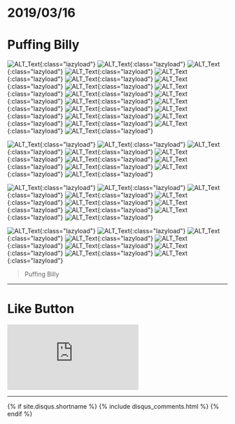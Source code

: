 # 2019/03/16
# Puffing Billy

![ALT_Text](0.jpg){:class="lazyload"}
![ALT_Text](1.jpg){:class="lazyload"}
![ALT_Text](2.jpg){:class="lazyload"}
![ALT_Text](3.jpg){:class="lazyload"}
![ALT_Text](4.jpg){:class="lazyload"}
![ALT_Text](5.jpg){:class="lazyload"}
![ALT_Text](6.jpg){:class="lazyload"}
![ALT_Text](7.jpg){:class="lazyload"}
![ALT_Text](8.jpg){:class="lazyload"}
![ALT_Text](9.jpg){:class="lazyload"}
![ALT_Text](10.jpg){:class="lazyload"}
![ALT_Text](11.jpg){:class="lazyload"}
![ALT_Text](12.jpg){:class="lazyload"}
![ALT_Text](13.jpg){:class="lazyload"}
![ALT_Text](14.jpg){:class="lazyload"}
![ALT_Text](15.jpg){:class="lazyload"}
![ALT_Text](16.jpg){:class="lazyload"}
![ALT_Text](17.jpg){:class="lazyload"}
![ALT_Text](18.jpg){:class="lazyload"}
![ALT_Text](19.jpg){:class="lazyload"}

![ALT_Text](20.jpg){:class="lazyload"}
![ALT_Text](21.jpg){:class="lazyload"}
![ALT_Text](22.jpg){:class="lazyload"}
![ALT_Text](23.jpg){:class="lazyload"}
![ALT_Text](24.jpg){:class="lazyload"}
![ALT_Text](25.jpg){:class="lazyload"}
![ALT_Text](26.jpg){:class="lazyload"}
![ALT_Text](27.jpg){:class="lazyload"}
![ALT_Text](28.jpg){:class="lazyload"}
![ALT_Text](29.jpg){:class="lazyload"}

![ALT_Text](30.jpg){:class="lazyload"}
![ALT_Text](31.jpg){:class="lazyload"}
![ALT_Text](32.jpg){:class="lazyload"}
![ALT_Text](33.jpg){:class="lazyload"}
![ALT_Text](34.jpg){:class="lazyload"}
![ALT_Text](35.jpg){:class="lazyload"}
![ALT_Text](36.jpg){:class="lazyload"}
![ALT_Text](37.jpg){:class="lazyload"}
![ALT_Text](38.jpg){:class="lazyload"}
![ALT_Text](39.jpg){:class="lazyload"}

![ALT_Text](40.jpg){:class="lazyload"}
![ALT_Text](41.jpg){:class="lazyload"}
![ALT_Text](42.jpg){:class="lazyload"}
![ALT_Text](43.jpg){:class="lazyload"}
![ALT_Text](44.jpg){:class="lazyload"}
![ALT_Text](45.jpg){:class="lazyload"}
![ALT_Text](46.jpg){:class="lazyload"}
![ALT_Text](47.jpg){:class="lazyload"}
![ALT_Text](48.jpg){:class="lazyload"}


>Puffing Billy




* * *

# Like Button

<iframe class="lc-margin-top-64 lc-margin-bottom-32 lc-mobile" data-v-b66e9a5a="" frameborder="0" src="https://button.like.co/in/embed/s9443112/button"> </iframe>

* * *

{% if site.disqus.shortname %}
  {% include disqus_comments.html %}
{% endif %}
